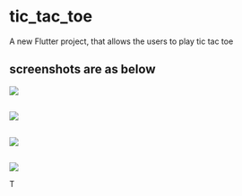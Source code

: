 # tic_tac_toe

A new Flutter project, that allows the users to play tic tac toe

## screenshots are as below

![](1.jpg)

##

![](2.jpg)

##

![](3.jpg)

##

![](4.jpg)

T
